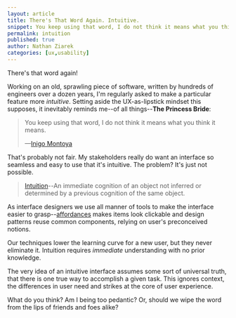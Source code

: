 ```yaml
---
layout: article
title: There's That Word Again. Intuitive.
snippet: You keep using that word, I do not think it means what you think it means.
permalink: intuition
published: true
author: Nathan Ziarek
categories: [ux,usability]
---
```


There's that word again!

Working on an old, sprawling piece of software, written by hundreds of engineers over a dozen years, I'm regularly asked to make a particular feature more *intuitive*. Setting aside the UX-as-lipstick mindset this supposes, it inevitably reminds me--of all things--**The Princess Bride**:

> You keep using that word, I do not think it means what you think it means.
>
> —[Inigo Montoya][ThatWord]

That's probably not fair. My stakeholders really do want an interface so seamless and easy to use that it's intuitive. The problem? It's just not possible.

> [Intuition][Definition]--An immediate cognition of an object not inferred or determined by a previous cognition of the same object.

As interface designers we use all manner of tools to make the interface easier to grasp--[affordances][affordance] makes items look clickable and design patterns reuse common components, relying on user's preconceived notions.

Our techniques lower the learning curve for a new user, but they never eliminate it. Intuition requires *immediate* understanding with no prior knowledge.

The very idea of an intuitive interface assumes some sort of universal truth, that there is one true way to accomplish a given task. This ignores context, the differences in user need and strikes at the core of user experience.

What do you think? Am I being too pedantic? Or, should we wipe the word from the lips of friends and foes alike?

[ThatWord]: https://www.youtube.com/watch?v=G2y8Sx4B2Sk
[Definition]: http://dictionary.reference.com/browse/intuition
[affordance]: http://en.wikipedia.org/wiki/Affordance